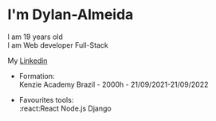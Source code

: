 # I'm Dylan-Almeida
I am 19 years old<br>
I am Web developer Full-Stack<br>


My <a href="https://www.linkedin.com/in/dylan-almeida/">Linkedin</a>

 - Formation:<br>
  Kenzie Academy Brazil - 2000h - 21/09/2021-21/09/2022

 - Favourites tools:<br>
   :react:React
   Node.js
   Django
